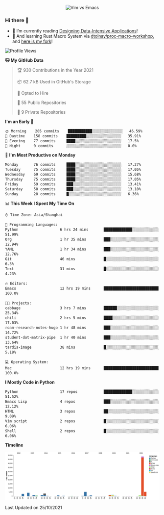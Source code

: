 <p align="center">
    <img src="https://gist.githubusercontent.com/coldnight/e696baffb094e71c96cb302118878eae/raw/40ea5053a6f66cc65f90f437e4173497da225958/banner.gif" alt="Vim vs Emacs" />
</p>

### Hi there 👋

- 📖 I’m currently reading [Designing Data-Intensive Applications](https://www.oreilly.com/library/view/designing-data-intensive-applications/9781491903063/)!
- 🌱 And learning Rust Macro System via [dtolnay/proc-macro-workshop](https://github.com/dtolnay/proc-macro-workshop), and [here is my fork](https://github.com/coldnight/proc-macro-workshop)!

<!--START_SECTION:waka-->
![Profile Views](http://img.shields.io/badge/Profile%20Views-0-blue)

**🐱 My GitHub Data** 

> 🏆 930 Contributions in the Year 2021
 > 
> 📦 62.7 kB Used in GitHub's Storage 
 > 
> 💼 Opted to Hire
 > 
> 📜 55 Public Repositories 
 > 
> 🔑 9 Private Repositories  
 > 
**I'm an Early 🐤** 

```text
🌞 Morning    205 commits    ███████████░░░░░░░░░░░░░░   46.59% 
🌆 Daytime    158 commits    █████████░░░░░░░░░░░░░░░░   35.91% 
🌃 Evening    77 commits     ████░░░░░░░░░░░░░░░░░░░░░   17.5% 
🌙 Night      0 commits      ░░░░░░░░░░░░░░░░░░░░░░░░░   0.0%

```
📅 **I'm Most Productive on Monday** 

```text
Monday       76 commits     ████░░░░░░░░░░░░░░░░░░░░░   17.27% 
Tuesday      75 commits     ████░░░░░░░░░░░░░░░░░░░░░   17.05% 
Wednesday    69 commits     ████░░░░░░░░░░░░░░░░░░░░░   15.68% 
Thursday     75 commits     ████░░░░░░░░░░░░░░░░░░░░░   17.05% 
Friday       59 commits     ███░░░░░░░░░░░░░░░░░░░░░░   13.41% 
Saturday     58 commits     ███░░░░░░░░░░░░░░░░░░░░░░   13.18% 
Sunday       28 commits     █░░░░░░░░░░░░░░░░░░░░░░░░   6.36%

```


📊 **This Week I Spent My Time On** 

```text
⌚︎ Time Zone: Asia/Shanghai

💬 Programming Languages: 
Python                   6 hrs 24 mins       █████████████░░░░░░░░░░░░   51.99% 
Org                      1 hr 35 mins        ███░░░░░░░░░░░░░░░░░░░░░░   12.94% 
YAML                     1 hr 34 mins        ███░░░░░░░░░░░░░░░░░░░░░░   12.76% 
Git                      46 mins             █░░░░░░░░░░░░░░░░░░░░░░░░   6.3% 
Text                     31 mins             █░░░░░░░░░░░░░░░░░░░░░░░░   4.23%

🔥 Editors: 
Emacs                    12 hrs 19 mins      █████████████████████████   100.0%

🐱‍💻 Projects: 
cabbage                  3 hrs 7 mins        ██████░░░░░░░░░░░░░░░░░░░   25.34% 
chili                    2 hrs 5 mins        ████░░░░░░░░░░░░░░░░░░░░░   17.03% 
roam-research-notes-hugo 1 hr 48 mins        ███░░░░░░░░░░░░░░░░░░░░░░   14.72% 
student-dot-matrix-pipe  1 hr 40 mins        ███░░░░░░░░░░░░░░░░░░░░░░   13.64% 
tardis-image             38 mins             █░░░░░░░░░░░░░░░░░░░░░░░░   5.18%

💻 Operating System: 
Mac                      12 hrs 19 mins      █████████████████████████   100.0%

```

**I Mostly Code in Python** 

```text
Python                   17 repos            █████████████░░░░░░░░░░░░   51.52% 
Emacs Lisp               4 repos             ███░░░░░░░░░░░░░░░░░░░░░░   12.12% 
HTML                     3 repos             ██░░░░░░░░░░░░░░░░░░░░░░░   9.09% 
Vim script               2 repos             █░░░░░░░░░░░░░░░░░░░░░░░░   6.06% 
Shell                    2 repos             █░░░░░░░░░░░░░░░░░░░░░░░░   6.06%

```


**Timeline**

![Chart not found](https://raw.githubusercontent.com/coldnight/coldnight/master/charts/bar_graph.png) 


 Last Updated on 25/10/2021
<!--END_SECTION:waka-->
